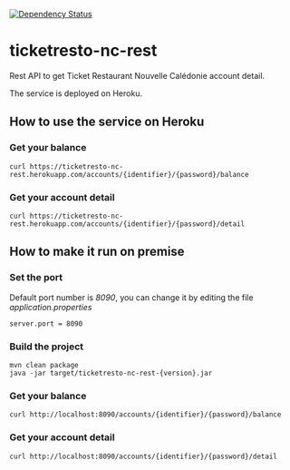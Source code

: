 [![Dependency Status](https://beta.gemnasium.com/badges/github.com/mbarre/ticketresto-nc-rest.svg)](https://beta.gemnasium.com/projects/github.com/mbarre/ticketresto-nc-rest)

# ticketresto-nc-rest

Rest API to get Ticket Restaurant Nouvelle Calédonie account detail.

The service is deployed on Heroku.

## How to use the service on Heroku

### Get your balance

```
curl https://ticketresto-nc-rest.herokuapp.com/accounts/{identifier}/{password}/balance
```

### Get your account detail

```
curl https://ticketresto-nc-rest.herokuapp.com/accounts/{identifier}/{password}/detail
```

## How to make it run on premise

### Set the port

Default port number is *8090*, you can change it by editing the file *application.properties*
```
server.port = 8090
```

### Build the project

```
mvn clean package
java -jar target/ticketresto-nc-rest-{version}.jar
```

### Get your balance

```
curl http://localhost:8090/accounts/{identifier}/{password}/balance
```

### Get your account detail

```
curl http://localhost:8090/accounts/{identifier}/{password}/detail
```